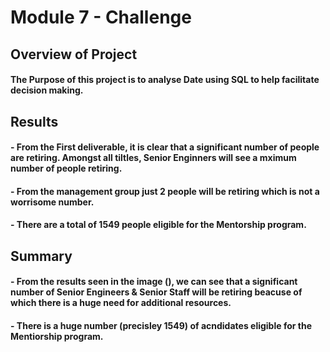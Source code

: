 # Module 7 - Challenge

## Overview of Project

#### The Purpose of this project is to analyse Date using SQL to help facilitate decision making.

## Results

#### - From the First deliverable, it is clear that a significant number of people are retiring. Amongst all tiltles, Senior Enginners will see a mximum number of people retiring.
#### - From the management group just 2 people will be retiring which is not a worrisome number.
#### - There are a total of 1549 people eligible for the Mentorship program.



## Summary
#### - From the results seen in the image (), we can see that a significant number of Senior Engineers & Senior Staff will be retiring beacuse of which there is a huge need for additional resources.
#### - There is a huge number (precisley 1549) of acndidates eligible for the Mentiorship program.
